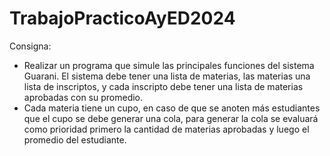 # TrabajoPracticoAyED2024
Consigna: 

- Realizar un programa que simule las principales funciones del sistema Guarani. El
sistema debe tener una lista de materias, las materias una lista de inscriptos, y
cada inscripto debe tener una lista de materias aprobadas con su promedio.
- Cada materia tiene un cupo, en caso de que se anoten más estudiantes que el
cupo se debe generar una cola, para generar la cola se evaluará como prioridad
primero la cantidad de materias aprobadas y luego el promedio del estudiante.

